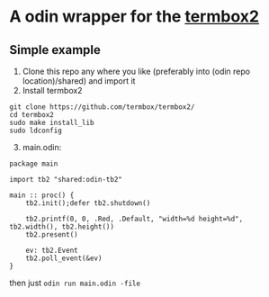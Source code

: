 # A odin wrapper for the [termbox2](https://github.com/termbox/termbox2/)

## Simple example
1. Clone this repo any where you like (preferably into (odin repo location)/shared) and import it
2. Install termbox2
```
git clone https://github.com/termbox/termbox2/
cd termbox2
sudo make install_lib
sudo ldconfig
```
3. main.odin:
```odin
package main

import tb2 "shared:odin-tb2"

main :: proc() {
	tb2.init();defer tb2.shutdown()

	tb2.printf(0, 0, .Red, .Default, "width=%d height=%d", tb2.width(), tb2.height())
	tb2.present()

	ev: tb2.Event
	tb2.poll_event(&ev)
}
```
then just `odin run main.odin -file`
